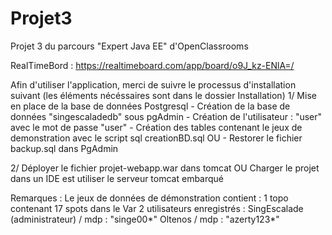 # Projet3
Projet 3 du parcours "Expert Java EE" d'OpenClassrooms

RealTimeBord : https://realtimeboard.com/app/board/o9J_kz-ENlA=/

Afin d'utiliser l'application, merci de suivre le processus d'installation suivant (les éléments nécéssaires sont dans le dossier Installation)
1/ Mise en place de la base de données Postgresql
	- Création de la base de données "singescaladedb" sous pgAdmin
	- Création de l'utilisateur : "user" avec le mot de passe "user"
	- Création des tables contenant le jeux de demonstration avec le script sql creationBD.sql
OU
	- Restorer le fichier backup.sql dans PgAdmin

2/	Déployer le fichier projet-webapp.war dans tomcat
OU
	Charger le projet dans un IDE est utiliser le serveur tomcat embarqué

Remarques : 
Le jeux de données de démonstration contient :
1 topo contenant 17 spots dans le Var
2 utilisateurs enregistrés :
	SingEscalade (administrateur) / mdp : "singe00*"
	Oltenos / mdp : "azerty123*"

